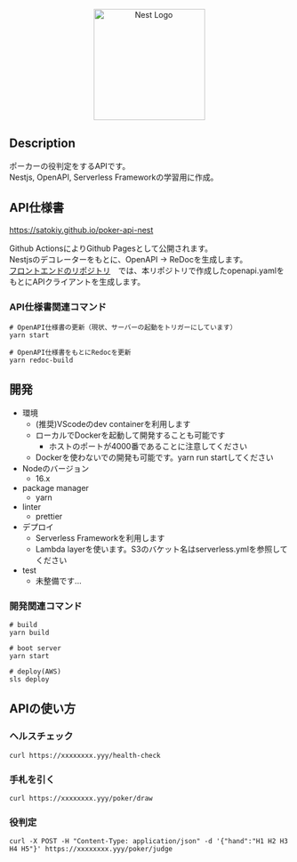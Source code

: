 <p align="center">
  <a href="http://nestjs.com/" target="blank"><img src="https://nestjs.com/img/logo-small.svg" width="200" alt="Nest Logo" /></a>
</p>

[circleci-image]: https://img.shields.io/circleci/build/github/nestjs/nest/master?token=abc123def456
[circleci-url]: https://circleci.com/gh/nestjs/nest



## Description
ポーカーの役判定をするAPIです。  
Nestjs, OpenAPI, Serverless Frameworkの学習用に作成。

## API仕様書
https://satokiy.github.io/poker-api-nest

Github ActionsによりGithub Pagesとして公開されます。  
Nestjsのデコレーターをもとに、OpenAPI -> ReDocを生成します。  
[フロントエンドのリポジトリ](https://github.com/satokiy/poker-app-vue)　では、本リポジトリで作成したopenapi.yamlをもとにAPIクライアントを生成します。  

### API仕様書関連コマンド
```
# OpenAPI仕様書の更新（現状、サーバーの起動をトリガーにしています）
yarn start
```
```
# OpenAPI仕様書をもとにRedocを更新
yarn redoc-build
```
## 開発
- 環境
  - (推奨)VScodeのdev containerを利用します
  - ローカルでDockerを起動して開発することも可能です
    - ホストのポートが4000番であることに注意してください
  - Dockerを使わないでの開発も可能です。yarn run startしてください
- Nodeのバージョン
  - 16.x
- package manager
  - yarn
- linter
  - prettier
- デプロイ
  - Serverless Frameworkを利用します
  - Lambda layerを使います。S3のバケット名はserverless.ymlを参照してください
- test
  - 未整備です...
### 開発関連コマンド
```
# build
yarn build
```
```
# boot server
yarn start
```

```
# deploy(AWS)
sls deploy
```

## APIの使い方
### ヘルスチェック
```
curl https://xxxxxxxx.yyy/health-check
```
### 手札を引く
```
curl https://xxxxxxxx.yyy/poker/draw
```
### 役判定
```
curl -X POST -H "Content-Type: application/json" -d '{"hand":"H1 H2 H3 H4 H5"}' https://xxxxxxxx.yyy/poker/judge
```

